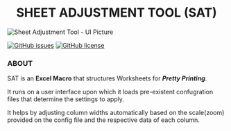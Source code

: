 <center><h1>SHEET ADJUSTMENT TOOL (SAT)</h1></center>

<img src="https://github.com/The-Nuvo-Group/Excel-Tools/tree/version1/img/SAT.png" alt="Sheet Adjustment Tool - UI Picture">

[![GitHub issues](https://img.shields.io/github/issues/The-Nuvo-Group/Excel-Tools)](https://github.com/The-Nuvo-Group/Excel-Tools/issues)
[![GitHub license](https://img.shields.io/github/license/The-Nuvo-Group/Excel-Tools)](https://github.com/The-Nuvo-Group/Excel-Tools/blob/main/LICENSE)

### ABOUT
SAT is an **Excel Macro** that structures Worksheets for ***Pretty Printing***.

It runs on a user interface upon which it loads pre-existent   confugration files that determine the settings to apply.

It helps by adjusting column widths automatically based on the scale(zoom) provided on the config file and the respective data of each column.